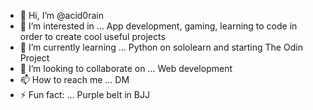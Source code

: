 - 👋 Hi, I’m @acid0rain
- 👀 I’m interested in ... App development, gaming, learning to code in order to create cool useful projects
- 🌱 I’m currently learning ... Python on sololearn and starting The Odin Project
- 💞️ I’m looking to collaborate on ... Web development
- 📫 How to reach me ... DM
- ⚡ Fun fact: ... Purple belt in BJJ

<!---
acid0rain/acid0rain is a ✨ special ✨ repository because its `README.md` (this file) appears on your GitHub profile.
You can click the Preview link to take a look at your changes.
--->

